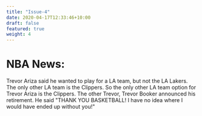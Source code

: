 ```yaml
---
title: "Issue-4"
date: 2020-04-17T12:33:46+10:00
draft: false
featured: true
weight: 4
---
```

# NBA News:

Trevor Ariza said he wanted to play for a LA team, but not the LA Lakers.  The only other LA team is the Clippers.  So the only other LA team option for Trevor Ariza is the Clippers.
The other Trevor, Trevor Booker announced his retirement.  He said "THANK YOU BASKETBALL!  I have no idea where I would have ended up without you!"
